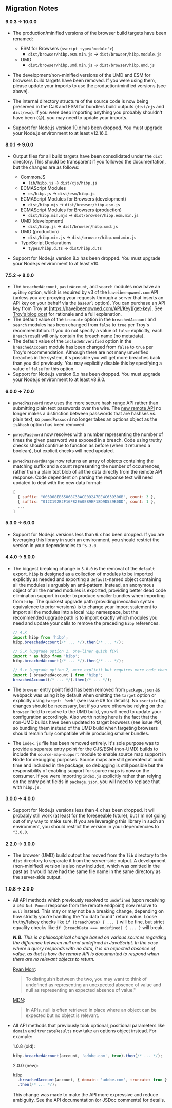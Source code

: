 ## Migration Notes

#### 9.0.3 → 10.0.0

- The production/minified versions of the browser build targets have been
  renamed:

  - ESM for Browsers (`<script type="module">`)
    - `dist/browser/hibp.esm.min.js` → `dist/browser/hibp.module.js`
  - UMD
    - `dist/browser/hibp.umd.min.js` → `dist/browser/hibp.umd.js`

- The development/non-minified versions of the UMD and ESM for browsers build
  targets have been removed. If you were using them, please update your imports
  to use the production/minified versions (see above).

- The internal directory structure of the source code is now being preserved in
  the CJS and ESM for bundlers build outputs (`dist/cjs` and `dist/esm`). If you
  were deep importing anything you probably shouldn't have been (:wink:), you
  may need to update your imports.

- Support for Node.js version 10.x has been dropped. You must upgrade your
  Node.js environment to at least v12.16.0.

#### 8.0.1 → 9.0.0

- Output files for all build targets have been consolidated under the `dist`
  directory. This should be transparent if you followed the documentation, but
  the changes are as follows:

  - CommonJS
    - `lib/hibp.js` → `dist/cjs/hibp.js`
  - ECMAScript Modules
    - `es/hibp.js` → `dist/esm/hibp.js`
  - ECMAScript Modules for Browsers (development)
    - `dist/hibp.mjs` → `dist/browser/hibp.esm.js`
  - ECMAScript Modules for Browsers (production)
    - `dist/hibp.min.mjs` → `dist/browser/hibp.esm.min.js`
  - UMD (development)
    - `dist/hibp.js` → `dist/browser/hibp.umd.js`
  - UMD (production)
    - `dist/hibp.min.js` → `dist/browser/hibp.umd.min.js`
  - TypeScript Declarations
    - `types/hibp.d.ts` → `dist/hibp.d.ts`

- Support for Node.js version 8.x has been dropped. You must upgrade your
  Node.js environment to at least v10.

#### 7.5.2 → 8.0.0

- The `breachedAccount`, `pasteAccount`, and `search` modules now have an
  `apiKey` option, which is required by v3 of the `haveibeenpwned.com` API
  (unless you are proxying your requests through a server that inserts an API
  key on your behalf via the `baseUrl` option). You can purchase an API key from
  Troy at [https://haveibeenpwned.com/API/Key][get-key]. See [Troy's blog
  post][api-key-blog-post] for rationale and a full explanation.
- The default value of the `truncate` option in the `breachedAccount` and
  `search` modules has been changed from `false` to `true` per Troy's
  recommendation. If you do not specify a value of `false` explicitly, each
  `Breach` result will only contain the breach name (no metadata).
- The default value of the `includeUnverified` option in the `breachedAccount`
  module has been changed from `false` to `true` per Troy's recommendation.
  Although there are not many unverified breaches in the system, it's possible
  you will get more breaches back than you did previously. You may explicitly
  disable this by specifying a value of `false` for this option.
- Support for Node.js version 6.x has been dropped. You must upgrade your
  Node.js environment to at least v8.9.0.

#### 6.0.0 → 7.0.0

- `pwnedPassword` now uses the more secure hash range API rather than submitting
  plain text passwords over the wire. The [new remote
  API][pwnedpasswordsbyrange] no longer makes a distinction between passwords
  that are hashses vs. plain text, so `pwnedPassword` no longer takes an options
  object as the `isAHash` option has been removed.

- `pwnedPassword` now resolves with a number representing the number of times
  the given password was exposed in a breach. Code using truthy checks should
  continue to function as before (when it returned a boolean), but explicit
  checks will need updated.

- `pwnedPasswordRange` now returns an array of objects containing the matching
  suffix and a count representing the number of occurrences, rather than a plain
  text blob of all the data directly from the remote API response. Code
  dependent on parsing the response text will need updated to deal with the new
  data format:
  ```js
  [
    { suffix: "003D68EB55068C33ACE09247EE4C639306B", count: 3 },
    { suffix: "012C192B2F16F82EA0EB9EF18D9D539B0DD", count: 1 },
    ...
  ]
  ```

#### 5.3.0 → 6.0.0

- Support for Node.js versions less than 6.x has been dropped. If you are
  leveraging this library in such an environment, you should restrict the
  version in your dependencies to `^5.3.0`.

#### 4.4.0 → 5.0.0

- The biggest breaking change in `5.0.0` is the removal of the `default` export.
  `hibp` is designed as a collection of modules to be imported explicitly as
  needed and exporting a `default`-named object containing all the modules is
  arguably an anti-pattern. Instead, an anonymous object of all the named
  modules is exported, providing better dead code elimination support in order
  to produce smaller bundles when importing from `hibp`. The quickest upgrade
  path (providing invocation syntax equivalence to prior versions) is to change
  your import statement to import all the modules into a local `hibp` namespace,
  but the recommended upgrade path is to import exactly which modules you need
  and update your calls to remove the preceding `hibp` references.

  ```javascript
  // 4.x
  import hibp from 'hibp';
  hibp.breachedAccount(/* ... */).then(/* ... */);

  // 5.x (upgrade option 1, one-liner quick fix)
  import * as hibp from 'hibp';
  hibp.breachedAccount(/* ... */).then(/* ... */);

  // 5.x (upgrade option 2, more explicit but requires more code changes)
  import { breachedAccount } from 'hibp';
  breachedAccount(/* ... */).then(/* ... */);
  ```

- The `browser` entry point field has been removed from `package.json` as
  webpack was using it by default when omitting the `target` option or
  explicitly using `target: 'web'` (see issue #8 for details). No `<script>` tag
  changes should be necessary, but if you were otherwise relying on the
  `browser` field to resolve to the UMD build, you will need to update your
  configuration accordingly. Also worth noting here is the fact that the non-UMD
  builds have been updated to target browsers (see issue #9), so bundling them
  instead of the UMD build when targeting browsers should remain fully
  compatible while producing smaller bundles.

- The `index.js` file has been removed entirely. It's sole purpose was to
  provide a separate entry point for the CJS/ESM (non-UMD) builds to include the
  `source-map-support` module to enable source map support in Node for debugging
  purposes. Source maps are still generated at build time and included in the
  package, so debugging is still possible but the responsibility of enabling
  support for source maps is now on the consumer. If you were importing
  `index.js` explicitly rather than relying on the entry point fields in
  `package.json`, you will need to replace that with `hibp.js`.

#### 3.0.0 → 4.0.0

- Support for Node.js versions less than 4.x has been dropped. It will probably
  still work (at least for the foreseeable future), but I'm not going out of my
  way to make sure. If you are leveraging this library in such an environment,
  you should restrict the version in your dependencies to `^3.0.0`.

#### 2.2.0 → 3.0.0

- The browser (UMD) build output has moved from the `lib` directory to the
  `dist` directory to separate it from the server-side output. A development
  (non-minified) version is also now included, which was omitted in the past as
  it would have had the same file name in the same directory as the server-side
  output.

#### 1.0.8 → 2.0.0

- All API methods which previously resolved to `undefined` (upon receiving a
  `404 Not Found` response from the remote endpoint) now resolve to `null`
  instead. This may or may not be a breaking change, depending on how strictly
  you're handling the "no data found" return value. Loose truthy/falsey checks
  like `if (breachData) { ... }` will be fine, but strict equality checks like
  `if (breachData === undefined) { ... }` will break.

  **_N.B._** _This is a philosophical change based on various sources regarding
  the difference between null and undefined in JavaScript. In the case where a
  query responds with no data, it is an expected absence of value, as that is
  how the remote API is documented to respond when there are no relevant objects
  to return._

  [Ryan Morr](http://goo.gl/TGTS96):

  > To distinguish between the two, you may want to think of undefined as
  > representing an unexpected absence of value and null as representing an
  > expected absence of value."

  [MDN](https://goo.gl/n85RSe):

  > In APIs, null is often retrieved in place where an object can be expected
  > but no object is relevant.

- All API methods that previously took optional, positional parameters like
  `domain` and `truncateResults` now take an options object instead. For
  example:

  1.0.8 (old):

  ```javascript
  hibp.breachedAccount(account, 'adobe.com', true).then(/* ... */);
  ```

  2.0.0 (new):

  ```javascript
  hibp
    .breachedAccount(account, { domain: 'adobe.com', truncate: true })
    .then(/* ... */);
  ```

  This change was made to make the API more expressive and reduce ambiguity. See
  the API documentation (or JSDoc comments) for details.

[pwnedpasswordsbyrange]:
  https://haveibeenpwned.com/API/v2#SearchingPwnedPasswordsByRange
[api-key-blog-post]:
  https://www.troyhunt.com/authentication-and-the-have-i-been-pwned-api/
[get-key]: https://haveibeenpwned.com/API/Key
